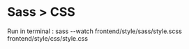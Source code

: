 # Sass > CSS

Run in terminal :
sass --watch frontend/style/sass/style.scss frontend/style/css/style.css
